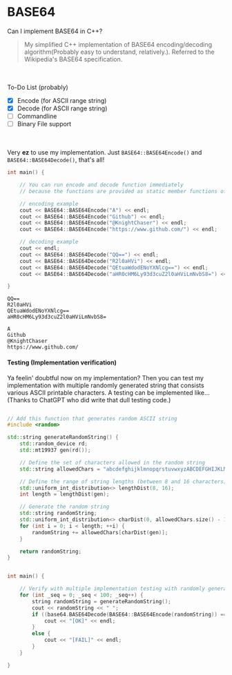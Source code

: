 # BASE64

Can I implement BASE64 in C++? 

> My simplified C++ implementation of BASE64 encoding/decoding algorithm(Probably easy to understand, relatively.). Referred to the Wikipedia's BASE64 specification.

<br><br>
To-Do List (probably)
- [X] Encode (for ASCII range string)
- [x] Decode (for ASCII range string)
- [ ] Commandline
- [ ] Binary File support 

<br><br>
Very **ez** to use my implementation. Just `BASE64::BASE64Encode()` and `BASE64::BASE64Decode()`, that's all!

```c++
int main() {

	// You can run encode and decode function immediately
	// because the functions are provided as static member functions of class BASE64.

	// encoding example
	cout << BASE64::BASE64Encode("A") << endl;									// QQ==
	cout << BASE64::BASE64Encode("Github") << endl;								// R2l0aHVi
	cout << BASE64::BASE64Encode("@KnightChaser") << endl;						// QEtuaWdodENoYXNlcg==
	cout << BASE64::BASE64Encode("https://www.github.com/") << endl;			// aHR0cHM6Ly93d3cuZ2l0aHViLmNvbS8=

	// decoding example
	cout << endl;
	cout << BASE64::BASE64Decode("QQ==") << endl;								// A
	cout << BASE64::BASE64Decode("R2l0aHVi") << endl;							// Github
	cout << BASE64::BASE64Decode("QEtuaWdodENoYXNlcg==") << endl;				// @KnightChaser
	cout << BASE64::BASE64Decode("aHR0cHM6Ly93d3cuZ2l0aHViLmNvbS8=") << endl;	// https://www.github.com

}
```
```
QQ==
R2l0aHVi
QEtuaWdodENoYXNlcg==
aHR0cHM6Ly93d3cuZ2l0aHViLmNvbS8=

A
Github
@KnightChaser
https://www.github.com/
```


#### Testing (Implementation verification)
Ya feelin' doubtful now on my implementation? Then you can test my implementation with multiple randomly generated string that consists various ASCII printable characters. A testing can be implemented like... (Thanks to ChatGPT who did write that dull testing code.)
```c++

// Add this function that generates random ASCII string
#include <random>

std::string generateRandomString() {
	std::random_device rd;
	std::mt19937 gen(rd());

	// Define the set of characters allowed in the random string
	std::string allowedChars = "abcdefghijklmnopqrstuvwxyzABCDEFGHIJKLMNOPQRSTUVWXYZ0123456789!\"#$%&\'()*+,-./:;<=>?@[]^_`{|}~";

	// Define the range of string lengths (between 8 and 16 characters)
	std::uniform_int_distribution<> lengthDist(8, 16);
	int length = lengthDist(gen);

	// Generate the random string
	std::string randomString;
	std::uniform_int_distribution<> charDist(0, allowedChars.size() - 1);
	for (int i = 0; i < length; ++i) {
		randomString += allowedChars[charDist(gen)];
	}

	return randomString;
}


int main() {

	// Verify with multiple implementation testing with randomly generated strings.
	for (int _seq = 0; _seq < 100; _seq++) {
		string randomString = generateRandomString();
		cout << randomString << " ";
		if ((base64.BASE64Decode(BASE64::BASE64Encode(randomString)) == randomString)) {
			cout << "[OK]" << endl;
		}
		else {
			cout << "[FAIL]" << endl;
		}
	}

}
```
